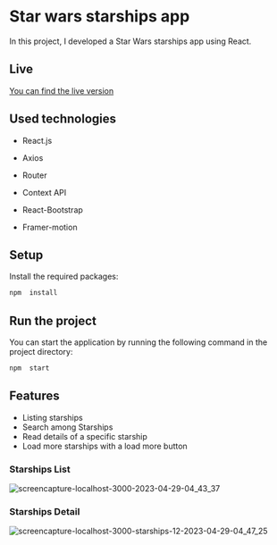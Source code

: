 # Star wars starships app

In this project, I developed a Star Wars starships app using React.

## Live

[You can find the live version](https://star-wars-starships-app.netlify.app/)


## Used technologies

- React.js

- Axios

- Router

- Context API

- React-Bootstrap

- Framer-motion

## Setup

Install the required packages:

``` bash
npm  install
```
## Run the project

You can start the application by running the following command in the project directory:

``` bash
npm  start
```

## Features

-   Listing starships
-   Search among Starships
-   Read details of a specific starship
-   Load more starships with a load more button

### Starships List

![screencapture-localhost-3000-2023-04-29-04_43_37](https://user-images.githubusercontent.com/90520911/235278296-f9eaaa96-a72f-409a-b377-429cacfe50ec.png)

### Starships Detail

![screencapture-localhost-3000-starships-12-2023-04-29-04_47_25](https://user-images.githubusercontent.com/90520911/235278304-e72bbae2-b60b-4bfd-a4c6-23f9eb4df14d.png)



